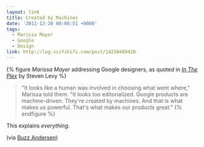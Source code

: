 ```yaml
---
layout: link
title: Created by Machines
date: '2011-12-20 00:06:51 +0000'
tags:
  - Marissa Mayer
  - Google
  - Design
link: http://log.scifihifi.com/post/14250409420
---
```

{% figure <cite>Marissa Mayer</cite> addressing Google designers, as quoted in <cite>[In The Plex][1]</cite> by Steven Levy %}
> "It looks like a human was involved in choosing what went where," Marissa told them. "It looks too editorialized. Google products are machine-driven. They're created by machines. And that is what makes us powerful. That's what makes our products great."
{% endfigure %}

This explains *everything*.

(via [Buzz Andersen][2])

[1]: http://www.amazon.co.uk/dp/1416596585
[2]: http://log.scifihifi.com/post/14250409420